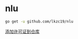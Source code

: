 # nlu

```bash
go get -u github.com/lkzc19/nlu
```

[添加许可证到仓库](https://docs.github.com/zh/communities/setting-up-your-project-for-healthy-contributions/adding-a-license-to-a-repository)
